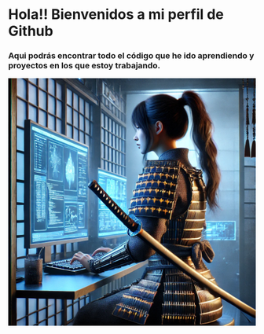 # Hola!! Bienvenidos a mi perfil de Github


### Aqui podrás encontrar todo el código que he ido aprendiendo y proyectos en los que estoy trabajando.

![mi imagen de presentacion](https://github.com/Caro-it/Carolina-Kaechele/blob/main/img1.webp)
